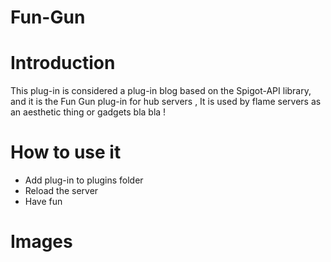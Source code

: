 # Fun-Gun


# Introduction
   
This plug-in is considered a plug-in blog based on the Spigot-API library, and it is the Fun Gun plug-in for hub servers , It is used by flame servers as an aesthetic thing or gadgets bla bla !


# How to use it 

<ul>
  <li>Add plug-in to plugins folder </li>
  <li>Reload the server </li>
  <li>Have fun</li>
</ul>  


# Images
